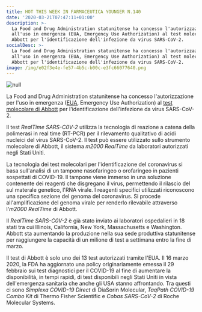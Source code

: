 ```yaml
---
title: HOT THIS WEEK IN FARMACEUTICA YOUNGER N.140
date: '2020-03-21T07:47:11+01:00'
description: >-
  La Food and Drug Administration statunitense ha concesso l'autorizzazione
  all'uso in emergenza (EUA, Emergency Use Authorization) al test molecolare di
  Abbott per l'identificazione dell'infezione da virus SARS-CoV-2.
socialDesc: >-
  La Food and Drug Administration statunitense ha concesso l'autorizzazione
  all'uso in emergenza (EUA, Emergency Use Authorization) al test molecolare di
  Abbott per l'identificazione dell'infezione da virus SARS-CoV-2.
image: /img/e02f3e4e-fe57-4b5c-b00c-e3fc66077640.png
---
```

![null](/img/e02f3e4e-fe57-4b5c-b00c-e3fc66077640.png)

La Food and Drug Administration statunitense ha concesso l'autorizzazione per l'uso in emergenza ([EUA](https://www.fda.gov/medical-devices/emergency-situations-medical-devices/emergency-use-authorizations#coronavirus2019), Emergency Use Authorization) al [test molecolare di Abbott](https://www.abbott.com/corpnewsroom/product-and-innovation/abbott-launches-novel-coronavirus-test.html) per l'identificazione dell'infezione da virus SARS-CoV-2.

Il test _RealTime SARS-C0V-2_ utilizza la tecnologia di reazione a catena della polimerasi in real time (RT-PCR) per il rilevamento qualitativo di acidi nucleici del virus SARS-CoV-2. ll test può essere utilizzato sullo strumento molecolare di Abbott, il sistema _m2000 RealTime_ da laboratori autorizzati negli Stati Uniti. 

La tecnologia dei test molecolari per l'identificazione del coronavirus si basa sull'analisi di un tampone nasofaringeo o orofaringeo in pazienti sospettati di COVID-19. Il tampone viene immerso in una soluzione contenente dei reagenti che disgregano il virus, permettendo il rilascio del sul materale genetico, l'RNA virale. I reagenti specifici utilizzati riconoscono una specifica sezione del genoma del coronavirus. Si procede all'amplificazione del genoma virale per renderlo rilevabile attraverso l'_m2000 RealTime_ di Abbott.

Il _RealTime SARS-C0V-2_ è già stato inviato ai laboratori ospedalieri in 18 stati tra cui Illinois, California, New York, Massachusetts e Washington. Abbott sta aumentando la produzione nella sua sede produttiva statunitense per raggiungere la capacità di un milione di test a settimana entro la fine di marzo.

Il test di Abbott è solo uno dei 13 test autorizzati tramite l'EUA. Il 16 marzo 2020, la FDA ha aggiornato una policy originariamente emessa il 29 febbraio sui test diagnostici per il COVID-19 al fine di aumentare la disponibilità, in tempi rapidi, di test disponibili negli Stati Uniti in vista dell'emergenza sanitaria che anche gli USA stanno affrontando. Tra questi ci sono _Simplexa COVID-19 Direct_ di DiaSorin Molecular, _TaqPath COVID-19 Combo Kit_ di Thermo Fisher Scientific e _Cobas SARS-CoV-2_ di Roche Molecular Systems.
